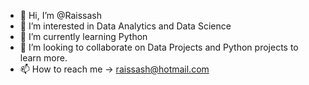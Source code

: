 - 👋 Hi, I’m @Raissash
- 👀 I’m interested in Data Analytics and Data Science
- 🌱 I’m currently learning Python
- 💞️ I’m looking to collaborate on Data Projects and Python projects to learn more.
- 📫 How to reach me -> raissash@hotmail.com

<!---
Raissash/Raissash is a ✨ special ✨ repository because its `README.md` (this file) appears on your GitHub profile.
You can click the Preview link to take a look at your changes.
--->
